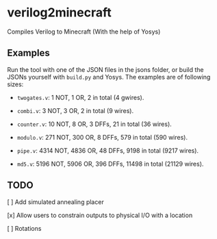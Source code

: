 # verilog2minecraft

Compiles Verilog to Minecraft (With the help of Yosys)

## Examples

Run the tool with one of the JSON files in the jsons folder, or build the JSONs yourself with `build.py` and Yosys. The examples are of following sizes:

- `twogates.v`: 1 NOT, 1 OR, 2 in total (4 gwires).

- `combi.v`: 3 NOT, 3 OR, 2 in total (9 wires).

- `counter.v`: 10 NOT, 8 OR, 3 DFFs, 21 in total (36 wires).

- `modulo.v`: 271 NOT, 300 OR, 8 DFFs, 579 in total (590 wires).

- `pipe.v`: 4314 NOT, 4836 OR, 48 DFFs, 9198 in total (9217 wires).

- `md5.v`: 5196 NOT, 5906 OR, 396 DFFs, 11498 in total (21129 wires).


## TODO

[ ] Add simulated annealing placer

[x] Allow users to constrain outputs to physical I/O with a location

[ ] Rotations